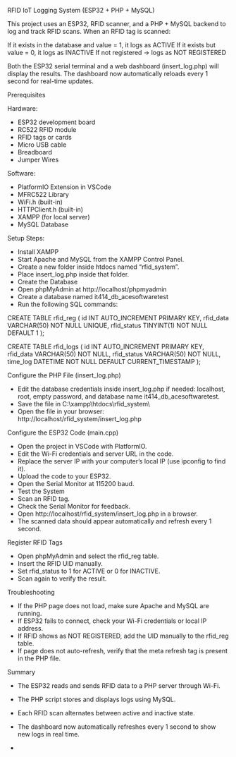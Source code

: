 RFID IoT Logging System (ESP32 + PHP + MySQL)

This project uses an ESP32, RFID scanner, and a PHP + MySQL backend to log and track RFID scans.
When an RFID tag is scanned:

If it exists in the database and value = 1, it logs as ACTIVE
If it exists but value = 0, it logs as INACTIVE
If not registered → logs as NOT REGISTERED

Both the ESP32 serial terminal and a web dashboard (insert_log.php) will display the results.
The dashboard now automatically reloads every 1 second for real-time updates.

Prerequisites

Hardware:
- ESP32 development board
- RC522 RFID module
- RFID tags or cards
- Micro USB cable
- Breadboard
- Jumper Wires

Software:
- PlatformIO Extension in VSCode
- MFRC522 Library
- WiFi.h (built-in)
- HTTPClient.h (built-in)
- XAMPP (for local server)
- MySQL Database

Setup Steps:
- Install XAMPP
- Start Apache and MySQL from the XAMPP Control Panel.
- Create a new folder inside htdocs named “rfid_system”.
- Place insert_log.php inside that folder.
- Create the Database
- Open phpMyAdmin at http://localhost/phpmyadmin
- Create a database named it414_db_acesoftwaretest
- Run the following SQL commands:

CREATE TABLE rfid_reg (
id INT AUTO_INCREMENT PRIMARY KEY,
rfid_data VARCHAR(50) NOT NULL UNIQUE,
rfid_status TINYINT(1) NOT NULL DEFAULT 1
);

CREATE TABLE rfid_logs (
id INT AUTO_INCREMENT PRIMARY KEY,
rfid_data VARCHAR(50) NOT NULL,
rfid_status VARCHAR(50) NOT NULL,
time_log DATETIME NOT NULL DEFAULT CURRENT_TIMESTAMP
);

Configure the PHP File (insert_log.php)
- Edit the database credentials inside insert_log.php if needed: localhost, root, empty password, and database name it414_db_acesoftwaretest.
- Save the file in C:\xampp\htdocs\rfid_system\
- Open the file in your browser: http://localhost/rfid_system/insert_log.php

Configure the ESP32 Code (main.cpp)
- Open the project in VSCode with PlatformIO.
- Edit the Wi-Fi credentials and server URL in the code.
- Replace the server IP with your computer’s local IP (use ipconfig to find it).
- Upload the code to your ESP32.
- Open the Serial Monitor at 115200 baud.
- Test the System
- Scan an RFID tag.
- Check the Serial Monitor for feedback.
- Open http://localhost/rfid_system/insert_log.php in a browser.
- The scanned data should appear automatically and refresh every 1 second.

Register RFID Tags
- Open phpMyAdmin and select the rfid_reg table.
- Insert the RFID UID manually.
- Set rfid_status to 1 for ACTIVE or 0 for INACTIVE.
- Scan again to verify the result.

Troubleshooting
- If the PHP page does not load, make sure Apache and MySQL are running.
- If ESP32 fails to connect, check your Wi-Fi credentials or local IP address.
- If RFID shows as NOT REGISTERED, add the UID manually to the rfid_reg table.
- If page does not auto-refresh, verify that the meta refresh tag is present in the PHP file.

Summary
- The ESP32 reads and sends RFID data to a PHP server through Wi-Fi.
- The PHP script stores and displays logs using MySQL.
- Each RFID scan alternates between active and inactive state.
- The dashboard now automatically refreshes every 1 second to show new logs in real time.

-
